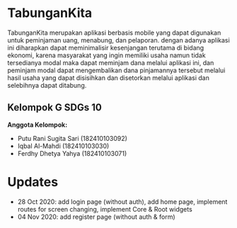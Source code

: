 # TabunganKita
TabunganKita merupakan aplikasi berbasis mobile yang dapat digunakan untuk peminjaman uang, menabung, dan pelaporan. dengan adanya aplikasi ini diharapkan dapat meminimalisir kesenjangan terutama di bidang ekonomi, karena masyarakat yang ingin memiliki usaha namun tidak tersedianya modal maka dapat meminjam dana melalui aplikasi ini, dan peminjam modal dapat mengembalikan dana pinjamannya tersebut melalui hasil usaha yang dapat disisihkan dan disetorkan melalui aplikasi dan selebihnya dapat ditabung.

## Kelompok G SDGs 10
__Anggota Kelompok:__
* Putu Rani Sugita Sari (182410103092)
* Iqbal Al-Mahdi (182410103030)
* Ferdhy Dhetya Yahya (182410103071)

# Updates
- 28 Oct 2020: add login page (without auth), add home page, implement routes for screen changing, implement Core & Root widgets
- 04 Nov 2020: add register page (without auth & form)
